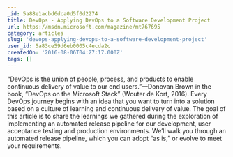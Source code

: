 ```yaml
---
_id: 5a88e1acbd6dca0d5f0d2274
title: DevOps - Applying DevOps to a Software Development Project
url: https://msdn.microsoft.com/magazine/mt767695
category: articles
slug: 'devops-applying-devops-to-a-software-development-project'
user_id: 5a83ce59d6eb0005c4ecda2c
createdOn: '2016-08-06T04:27:17.000Z'
tags: []
---
```


“DevOps is the union of people, process, and products to enable continuous delivery of value to our end users.”—Donovan Brown in the book, “DevOps on the Microsoft Stack” (Wouter de Kort, 2016). Every DevOps journey begins with an idea that you want to turn into a solution based on a culture of learning and continuous delivery of value. The goal of this article is to share the learnings we gathered during the exploration of implementing an automated release pipeline for our development, user acceptance testing and production environments. We’ll walk you through an automated release pipeline, which you can adopt “as is,” or evolve to meet your requirements.
